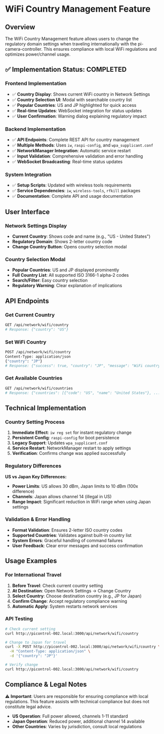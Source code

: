 # WiFi Country Management Feature

## Overview

The WiFi Country Management feature allows users to change the regulatory domain settings when traveling internationally with the pi-camera-controller. This ensures compliance with local WiFi regulations and optimizes power/channel usage.

## ✅ Implementation Status: COMPLETED

### Frontend Implementation

- ✅ **Country Display**: Shows current WiFi country in Network Settings
- ✅ **Country Selection UI**: Modal with searchable country list
- ✅ **Popular Countries**: US and JP highlighted for quick access
- ✅ **Real-time Updates**: WebSocket integration for status updates
- ✅ **User Confirmation**: Warning dialog explaining regulatory impact

### Backend Implementation

- ✅ **API Endpoints**: Complete REST API for country management
- ✅ **Multiple Methods**: Uses `iw`, `raspi-config`, and `wpa_supplicant.conf`
- ✅ **NetworkManager Integration**: Automatic service restart
- ✅ **Input Validation**: Comprehensive validation and error handling
- ✅ **WebSocket Broadcasting**: Real-time status updates

### System Integration

- ✅ **Setup Scripts**: Updated with wireless tools requirements
- ✅ **Service Dependencies**: `iw`, `wireless-tools`, `rfkill` packages
- ✅ **Documentation**: Complete API and usage documentation

## User Interface

### Network Settings Display

- **Current Country**: Shows code and name (e.g., "US - United States")
- **Regulatory Domain**: Shows 2-letter country code
- **Change Country Button**: Opens country selection modal

### Country Selection Modal

- **Popular Countries**: US and JP displayed prominently
- **Full Country List**: All supported ISO 3166-1 alpha-2 codes
- **Search/Filter**: Easy country selection
- **Regulatory Warning**: Clear explanation of implications

## API Endpoints

### Get Current Country

```bash
GET /api/network/wifi/country
# Response: {"country": "US"}
```

### Set WiFi Country

```bash
POST /api/network/wifi/country
Content-Type: application/json
{"country": "JP"}
# Response: {"success": true, "country": "JP", "message": "WiFi country changed to JP"}
```

### Get Available Countries

```bash
GET /api/network/wifi/countries
# Response: {"countries": [{"code": "US", "name": "United States"}, ...]}
```

## Technical Implementation

### Country Setting Process

1. **Immediate Effect**: `iw reg set` for instant regulatory change
2. **Persistent Config**: `raspi-config` for boot persistence
3. **Legacy Support**: Updates `wpa_supplicant.conf`
4. **Service Restart**: NetworkManager restart to apply settings
5. **Verification**: Confirms change was applied successfully

### Regulatory Differences

**US vs Japan Key Differences:**

- **Power Limits**: US allows 30 dBm, Japan limits to 10 dBm (100x difference)
- **Channels**: Japan allows channel 14 (illegal in US)
- **Range Impact**: Significant reduction in WiFi range when using Japan settings

### Validation & Error Handling

- **Format Validation**: Ensures 2-letter ISO country codes
- **Supported Countries**: Validates against built-in country list
- **System Errors**: Graceful handling of command failures
- **User Feedback**: Clear error messages and success confirmation

## Usage Examples

### For International Travel

1. **Before Travel**: Check current country setting
2. **At Destination**: Open Network Settings → Change Country
3. **Select Country**: Choose destination country (e.g., JP for Japan)
4. **Confirm Change**: Accept regulatory compliance warning
5. **Automatic Apply**: System restarts network services

### API Testing

```bash
# Check current setting
curl http://picontrol-002.local:3000/api/network/wifi/country

# Change to Japan for travel
curl -X POST http://picontrol-002.local:3000/api/network/wifi/country \
  -H "Content-Type: application/json" \
  -d '{"country": "JP"}'

# Verify change
curl http://picontrol-002.local:3000/api/network/wifi/country
```

## Compliance & Legal Notes

⚠️ **Important**: Users are responsible for ensuring compliance with local regulations. This feature assists with technical compliance but does not constitute legal advice.

- **US Operation**: Full power allowed, channels 1-11 standard
- **Japan Operation**: Reduced power, additional channel 14 available
- **Other Countries**: Varies by jurisdiction, consult local regulations
